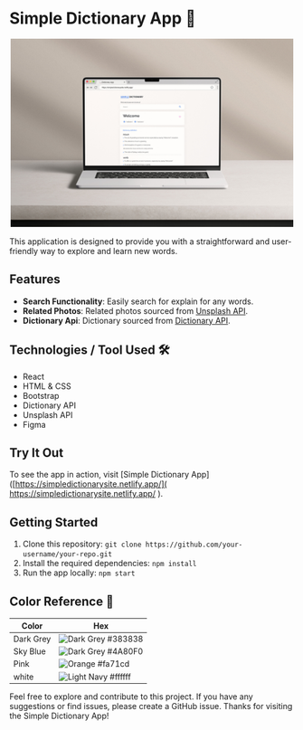 # Simple Dictionary App 📖
<p align="center">
 <img width="500" alt="snapshot for page" src="src/assets/xp1398-jpg.jpg">
</p>

This application is designed to provide you with a straightforward and user-friendly way to explore and learn new words.

## Features 

- **Search Functionality**: Easily search for explain for any words.
- **Related Photos**: Related photos sourced from [Unsplash API](https://unsplash.com/).
- **Dictionary Api**: Dictionary sourced from [Dictionary API](https://www.dictionaryapi.dev/).

## Technologies / Tool Used 🛠
- React
- HTML & CSS
- Bootstrap
- Dictionary API
- Unsplash API
- Figma

## Try It Out 
To see the app in action, visit [Simple Dictionary App]([https://simpledictionarysite.netlify.app/]( https://simpledictionarysite.netlify.app/ ). 

## Getting Started 
1. Clone this repository: `git clone https://github.com/your-username/your-repo.git`
2. Install the required dependencies: `npm install`
3. Run the app locally: `npm start`

## Color Reference 🎨
| Color           | Hex      |
| --------------- | -------- |
| Dark Grey       |![Dark Grey](https://via.placeholder.com/15/383838/000000?text=+)  #383838  |
| Sky Blue        |![Dark Grey](https://via.placeholder.com/15/4A80F0/000000?text=+) #4A80F0  |
| Pink            |![Orange](https://via.placeholder.com/15/fa71cd/000000?text=+) #fa71cd  |
| white           |![Light Navy](https://via.placeholder.com/15/ffffff/000000?text=+) #ffffff  |

Feel free to explore and contribute to this project. If you have any suggestions or find issues, please create a GitHub issue. Thanks for visiting the Simple Dictionary App! 
